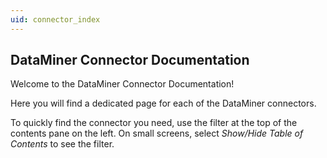 ```yaml
---
uid: connector_index
---
```


## DataMiner Connector Documentation

Welcome to the DataMiner Connector Documentation!

Here you will find a dedicated page for each of the DataMiner connectors.

To quickly find the connector you need, use the filter at the top of the contents pane on the left. On small screens, select *Show/Hide Table of Contents* to see the filter.
